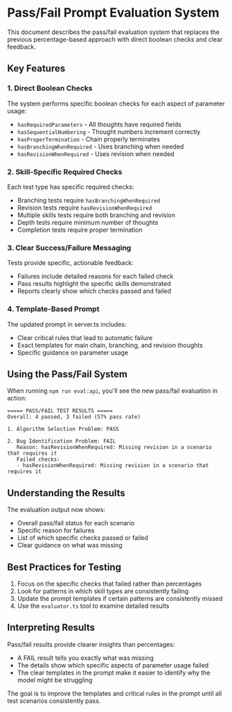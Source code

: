 # Pass/Fail Prompt Evaluation System

This document describes the pass/fail evaluation system that replaces the previous percentage-based approach with direct boolean checks and clear feedback.

## Key Features

### 1. Direct Boolean Checks

The system performs specific boolean checks for each aspect of parameter usage:

- `hasRequiredParameters` - All thoughts have required fields
- `hasSequentialNumbering` - Thought numbers increment correctly
- `hasProperTermination` - Chain properly terminates
- `hasBranchingWhenRequired` - Uses branching when needed
- `hasRevisionWhenRequired` - Uses revision when needed

### 2. Skill-Specific Required Checks

Each test type has specific required checks:

- Branching tests require `hasBranchingWhenRequired`
- Revision tests require `hasRevisionWhenRequired`
- Multiple skills tests require both branching and revision
- Depth tests require minimum number of thoughts
- Completion tests require proper termination

### 3. Clear Success/Failure Messaging

Tests provide specific, actionable feedback:

- Failures include detailed reasons for each failed check
- Pass results highlight the specific skills demonstrated
- Reports clearly show which checks passed and failed

### 4. Template-Based Prompt

The updated prompt in server.ts includes:

- Clear critical rules that lead to automatic failure
- Exact templates for main chain, branching, and revision thoughts
- Specific guidance on parameter usage

## Using the Pass/Fail System

When running `npm run eval:api`, you'll see the new pass/fail evaluation in action:

```
===== PASS/FAIL TEST RESULTS =====
Overall: 4 passed, 3 failed (57% pass rate)

1. Algorithm Selection Problem: PASS

2. Bug Identification Problem: FAIL
   Reason: hasRevisionWhenRequired: Missing revision in a scenario that requires it
   Failed checks:
   - hasRevisionWhenRequired: Missing revision in a scenario that requires it
```

## Understanding the Results

The evaluation output now shows:

- Overall pass/fail status for each scenario
- Specific reason for failures
- List of which specific checks passed or failed
- Clear guidance on what was missing

## Best Practices for Testing

1. Focus on the specific checks that failed rather than percentages
2. Look for patterns in which skill types are consistently failing
3. Update the prompt templates if certain patterns are consistently missed
4. Use the `evaluator.ts` tool to examine detailed results

## Interpreting Results

Pass/fail results provide clearer insights than percentages:

- A FAIL result tells you exactly what was missing
- The details show which specific aspects of parameter usage failed
- The clear templates in the prompt make it easier to identify why the model might be struggling

The goal is to improve the templates and critical rules in the prompt until all test scenarios consistently pass.
